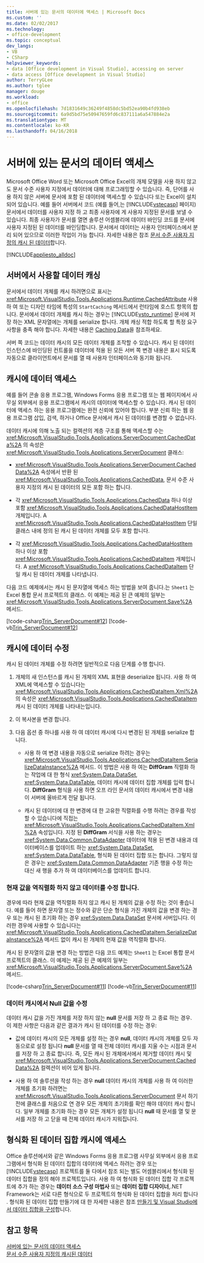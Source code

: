```yaml
---
title: 서버에 있는 문서의 데이터에 액세스 | Microsoft Docs
ms.custom: ''
ms.date: 02/02/2017
ms.technology:
- office-development
ms.topic: conceptual
dev_langs:
- VB
- CSharp
helpviewer_keywords:
- data [Office development in Visual Studio], accessing on server
- data access [Office development in Visual Studio]
author: TerryGLee
ms.author: tglee
manager: douge
ms.workload:
- office
ms.openlocfilehash: 7d1831649c36249f4858dc5bd52ea90b4fd938eb
ms.sourcegitcommit: 6a9d5bd75e50947659fd6c837111a6a547884e2a
ms.translationtype: MT
ms.contentlocale: ko-KR
ms.lasthandoff: 04/16/2018
---
```

# <a name="accessing-data-in-documents-on-the-server"></a>서버에 있는 문서의 데이터 액세스
  Microsoft Office Word 또는 Microsoft Office Excel의 개체 모델을 사용 하지 않고도 문서 수준 사용자 지정에서 데이터에 대해 프로그래밍할 수 있습니다. 즉, 단어를 사용 하지 않은 서버에 문서에 포함 된 데이터에 액세스할 수 있습니다 또는 Excel이 설치 되어 있습니다. 예를 들어 서버에서 코드 (예를 들어,는 [!INCLUDE[vstecasp](../sharepoint/includes/vstecasp-md.md)] 페이지) 문서에서 데이터를 사용자 지정 하 고 최종 사용자에 게 사용자 지정된 문서를 보낼 수 있습니다. 최종 사용자가 문서를 열면 솔루션 어셈블리에 데이터 바인딩 코드를 문서에 사용자 지정된 된 데이터를 바인딩합니다. 문서에서 데이터는 사용자 인터페이스에서 분리 되어 있으므로 이러한 작업이 가능 합니다. 자세한 내용은 참조 [문서 수준 사용자 지정의 캐시 된 데이터](../vsto/cached-data-in-document-level-customizations.md)합니다.  

 [!INCLUDE[appliesto_alldoc](../vsto/includes/appliesto-alldoc-md.md)]  

## <a name="caching-data-for-use-on-a-server"></a>서버에서 사용할 데이터 캐싱  
 문서에서 데이터 개체를 캐시 하려면으로 표시는 <xref:Microsoft.VisualStudio.Tools.Applications.Runtime.CachedAttribute> 사용 하 여 또는 디자인 타임에 특성의 `StartCaching` 메서드에서 런타임에 호스트 항목의 합니다. 문서에서 데이터 개체를 캐시 하는 경우는 [!INCLUDE[vsto_runtime](../vsto/includes/vsto-runtime-md.md)] 문서에 저장 하는 XML 문자열에는 개체를 serialize 합니다. 개체 캐싱 적합 하도록 할 특정 요구 사항을 충족 해야 합니다. 자세한 내용은 [Caching Data](../vsto/caching-data.md)을 참조하세요.  

 서버 쪽 코드는 데이터 캐시의 모든 데이터 개체를 조작할 수 있습니다. 캐시 된 데이터 인스턴스에 바인딩된 컨트롤을 데이터에 적용 된 모든 서버 쪽 변경 내용은 표시 되도록 자동으로 클라이언트에서 문서를 열 때 사용자 인터페이스와 동기화 됩니다.  

## <a name="accessing-data-in-the-cache"></a>캐시에 데이터 액세스  
 예를 들어 콘솔 응용 프로그램, Windows Forms 응용 프로그램 또는 웹 페이지에서 사무실 외부에서 응용 프로그램에서 캐시의 데이터에 액세스할 수 있습니다. 캐시 된 데이터에 액세스 하는 응용 프로그램에는 완전 신뢰에 있어야 합니다. 부분 신뢰 하는 웹 응용 프로그램 삽입, 검색, 하거나 Office 문서에서 캐시 된 데이터를 변경할 수 없습니다.  

 데이터 캐시에 의해 노출 되는 컬렉션의 계층 구조를 통해 액세스할 수는 <xref:Microsoft.VisualStudio.Tools.Applications.ServerDocument.CachedData%2A> 의 속성은 <xref:Microsoft.VisualStudio.Tools.Applications.ServerDocument> 클래스:  

-   <xref:Microsoft.VisualStudio.Tools.Applications.ServerDocument.CachedData%2A> 속성에서 반환 된 <xref:Microsoft.VisualStudio.Tools.Applications.CachedData>, 문서 수준 사용자 지정의 캐시 된 데이터의 모든 포함 하는 합니다.  

-   각 <xref:Microsoft.VisualStudio.Tools.Applications.CachedData> 하나 이상 포함 <xref:Microsoft.VisualStudio.Tools.Applications.CachedDataHostItem> 개체입니다. A <xref:Microsoft.VisualStudio.Tools.Applications.CachedDataHostItem> 단일 클래스 내에 정의 된 캐시 된 데이터 개체를 모두 포함 합니다.  

-   각 <xref:Microsoft.VisualStudio.Tools.Applications.CachedDataHostItem> 하나 이상 포함 <xref:Microsoft.VisualStudio.Tools.Applications.CachedDataItem> 개체입니다. A <xref:Microsoft.VisualStudio.Tools.Applications.CachedDataItem> 단일 캐시 된 데이터 개체를 나타냅니다.  

 다음 코드 예제에서는 캐시 된 문자열에 액세스 하는 방법을 보여 줍니다.는 `Sheet1` 는 Excel 통합 문서 프로젝트의 클래스. 이 예제는 제공 된 큰 예제의 일부는 <xref:Microsoft.VisualStudio.Tools.Applications.ServerDocument.Save%2A> 메서드.  

 [!code-csharp[Trin_ServerDocument#12](../vsto/codesnippet/CSharp/Trin_ServerDocument/Form1.cs#12)]
 [!code-vb[Trin_ServerDocument#12](../vsto/codesnippet/VisualBasic/Trin_ServerDocument/Form1.vb#12)]  

## <a name="modifying-data-in-the-cache"></a>캐시에 데이터 수정  
 캐시 된 데이터 개체를 수정 하려면 일반적으로 다음 단계를 수행 합니다.  

1.  개체의 새 인스턴스를 캐시 된 개체의 XML 표현을 deserialize 됩니다. 사용 하 여 XML에 액세스할 수 있습니다는 <xref:Microsoft.VisualStudio.Tools.Applications.CachedDataItem.Xml%2A> 의 속성은 <xref:Microsoft.VisualStudio.Tools.Applications.CachedDataItem> 캐시 된 데이터 개체를 나타내는입니다.  

2.  이 복사본을 변경 합니다.  

3.  다음 옵션 중 하나를 사용 하 여 데이터 캐시에 다시 변경된 된 개체를 serialize 합니다.  

    -   사용 하 여 변경 내용을 자동으로 serialize 하려는 경우는 <xref:Microsoft.VisualStudio.Tools.Applications.CachedDataItem.SerializeDataInstance%2A> 메서드. 이 방법은 사용 하 여는 **DiffGram** 직렬화 하는 작업에 대 한 형식 <xref:System.Data.DataSet>, <xref:System.Data.DataTable>, 데이터 캐시에 데이터 집합 개체를 입력 합니다. **DiffGram** 형식을 사용 하면 오프 라인 문서의 데이터 캐시에서 변경 내용이 서버에 올바르게 전달 됩니다.  

    -   캐시 된 데이터에 대 한 변경에 대 한 고유한 직렬화를 수행 하려는 경우를 작성할 수 있습니다에 직접는 <xref:Microsoft.VisualStudio.Tools.Applications.CachedDataItem.Xml%2A> 속성입니다. 지정 된 **DiffGram** 서식을 사용 하는 경우는 <xref:System.Data.Common.DataAdapter> 데이터에 적용 된 변경 내용과 데이터베이스를 업데이트 하는 <xref:System.Data.DataSet>, <xref:System.Data.DataTable>, 형식화 된 데이터 집합 또는 합니다. 그렇지 않은 경우는 <xref:System.Data.Common.DataAdapter> 기존 행을 수정 하는 대신 새 행을 추가 하 여 데이터베이스를 업데이트 합니다.  

### <a name="modifying-data-without-deserializing-the-current-value"></a>현재 값을 역직렬화 하지 않고 데이터를 수정 합니다.  
 경우에 따라 현재 값을 역직렬화 하지 않고 캐시 된 개체의 값을 수정 하는 것이 좋습니다. 예를 들어 하면 문자열 또는 정수와 같은 단순 형식을 가진 개체의 값을 변경 하는 경우 또는 캐시 된 초기화 하는 경우 <xref:System.Data.DataSet> 문서에 서버입니다. 이러한 경우에 사용할 수 있습니다는 <xref:Microsoft.VisualStudio.Tools.Applications.CachedDataItem.SerializeDataInstance%2A> 메서드 없이 캐시 된 개체의 현재 값을 역직렬화 합니다.  

 캐시 된 문자열의 값을 변경 하는 방법은 다음 코드 예제는 `Sheet1` 는 Excel 통합 문서 프로젝트의 클래스. 이 예제는 제공 된 큰 예제의 일부는 <xref:Microsoft.VisualStudio.Tools.Applications.ServerDocument.Save%2A> 메서드.  

 [!code-csharp[Trin_ServerDocument#11](../vsto/codesnippet/CSharp/Trin_ServerDocument/Form1.cs#11)]
 [!code-vb[Trin_ServerDocument#11](../vsto/codesnippet/VisualBasic/Trin_ServerDocument/Form1.vb#11)]  

### <a name="modifying-null-values-in-the-data-cache"></a>데이터 캐시에서 Null 값을 수정  
 데이터 캐시 값을 가진 개체를 저장 하지 않는 **null** 문서를 저장 하 고 종료 하는 경우. 이 제한 사항은 다음과 같은 결과가 캐시 된 데이터를 수정 하는 경우:  

-   값에 데이터 캐시의 모든 개체를 설정 하는 경우 **null**, 데이터 캐시의 개체를 모두 자동으로로 설정 됩니다 **null** 문서를 열 때 전체 데이터 캐시를 지울 수는 시점과 문서를 저장 하 고 종료 합니다. 즉, 모든 캐시 된 개체에서에서 제거할 데이터 캐시 및 <xref:Microsoft.VisualStudio.Tools.Applications.ServerDocument.CachedData%2A> 컬렉션이 비어 있게 됩니다.  

-   사용 하 여 솔루션을 작성 하는 경우 **null** 데이터 캐시의 개체를 사용 하 여 이러한 개체를 초기화 하려면는 <xref:Microsoft.VisualStudio.Tools.Applications.ServerDocument> 문서 하기 전에 클래스를 처음으로 연 경우 모든 개체의 초기화를 확인 해야 데이터 캐시 합니다. 일부 개체를 초기화 하는 경우 모든 개체가 설정 됩니다 **null** 때 문서를 열 및 문서를 저장 하 고 닫을 때 전체 데이터 캐시가 지워집니다.  

## <a name="accessing-typed-datasets-in-the-cache"></a>형식화 된 데이터 집합 캐시에 액세스  
 Office 솔루션에서와 같은 Windows Forms 응용 프로그램 사무실 외부에서 응용 프로그램에서 형식화 된 데이터 집합의 데이터에 액세스 하려는 경우 또는 [!INCLUDE[vstecasp](../sharepoint/includes/vstecasp-md.md)] 프로젝트를 둘 다에서 참조 되는 별도 어셈블리에서 형식화 된 데이터 집합을 정의 해야 프로젝트입니다. 사용 하 여 형식화 된 데이터 집합 각 프로젝트에 추가 하는 경우는 **데이터 소스 구성 마법사** 또는 **데이터 집합 디자이너**,.NET Framework는 서로 다른 형식으로 두 프로젝트의 형식화 된 데이터 집합을 처리 합니다 . 형식화 된 데이터 집합 만들기에 대 한 자세한 내용은 참조 [만들기 및 Visual Studio에서 데이터 집합을 구성](/visualstudio/data-tools/create-and-configure-datasets-in-visual-studio)합니다.  

## <a name="see-also"></a>참고 항목  
 [서버에 있는 문서의 데이터 액세스](../vsto/accessing-data-in-documents-on-the-server.md)   
 [문서 수준 사용자 지정의 캐시된 데이터](../vsto/cached-data-in-document-level-customizations.md)  
